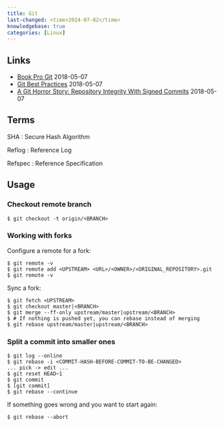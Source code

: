 ```yaml
---
title: Git
last-changed: <time>2024-07-02</time>
knowledgebase: true
categories: [Linux]
---
```

## Links

* [Book Pro Git](http://git-scm.com/book) <time>2018-05-07</time>
* [Git Best Practices](http://sethrobertson.github.io/GitBestPractices) <time>2018-05-07</time>
* [A Git Horror Story: Repository Integrity With Signed Commits](https://mikegerwitz.com/papers/git-horror-story) <time>2018-05-07</time>

## Terms

SHA
: Secure Hash Algorithm

Reflog
: Reference Log

Refspec
: Reference Specification

## Usage

### Checkout remote branch

```console
$ git checkout -t origin/<BRANCH>
```

### Working with forks

Configure a remote for a fork:

```console
$ git remote -v
$ git remote add <UPSTREAM> <URL>/<OWNER>/<ORIGINAL_REPOSITORY>.git
$ git remote -v
```

Sync a fork:

```console
$ git fetch <UPSTREAM>
$ git checkout master|<BRANCH>
$ git merge --ff-only upstream/master|upstream/<BRANCH>
$ # If nothing is pushed yet, you can rebase instead of merging
$ git rebase upstream/master|upstream/<BRANCH>
```

### Split a commit into smaller ones

```console
$ git log --online
$ git rebase -i <COMMIT-HASH-BEFORE-COMMIT-TO-BE-CHANGED>
... pick -> edit ...
$ git reset HEAD~1
$ git commit
$ [git commit]
$ git rebase --continue
```

If something goes wrong and you want to start again:

```console
$ git rebase --abort
```

